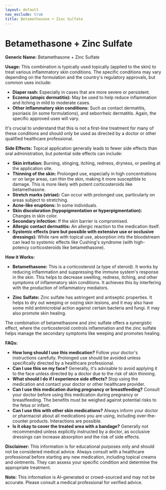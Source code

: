 ```yaml
---
layout: default
nav_exclude: true
title: Betamethasone + Zinc Sulfate
---
```


# Betamethasone + Zinc Sulfate

**Generic Name:** Betamethasone + Zinc Sulfate

**Usage:** This combination is typically used topically (applied to the skin) to treat various inflammatory skin conditions.  The specific conditions may vary depending on the formulation and the country's regulatory approvals, but common uses include:

* **Diaper rash:**  Especially in cases that are more severe or persistent.
* **Eczema (atopic dermatitis):**  May be used to help reduce inflammation and itching in mild to moderate cases.
* **Other inflammatory skin conditions:**  Such as contact dermatitis, psoriasis (in some formulations), and seborrheic dermatitis.  Again, the specific approved uses will vary.

It's crucial to understand that this is not a first-line treatment for many of these conditions and should only be used as directed by a doctor or other qualified healthcare professional.


**Side Effects:**  Topical application generally leads to fewer side effects than oral administration, but potential side effects can include:

* **Skin irritation:** Burning, stinging, itching, redness, dryness, or peeling at the application site.
* **Thinning of the skin:**  Prolonged use, especially in high concentrations or on large areas, can thin the skin, making it more susceptible to damage.  This is more likely with potent corticosteroids like betamethasone.
* **Stretch marks (striae):**  Can occur with prolonged use, particularly on areas subject to stretching.
* **Acne-like eruptions:**  In some individuals.
* **Skin discoloration (hypopigmentation or hyperpigmentation):**  Changes in skin color.
* **Secondary infection:**  If the skin barrier is compromised.
* **Allergic contact dermatitis:**  An allergic reaction to the medication itself.
* **Systemic effects (rare but possible with extensive use or occlusive dressings):**  While rare with topical use, absorption into the bloodstream can lead to systemic effects like Cushing's syndrome (with high-potency corticosteroids like betamethasone).


**How it Works:**

* **Betamethasone:** This is a corticosteroid (a type of steroid). It works by reducing inflammation and suppressing the immune system's response in the skin. This helps to decrease swelling, redness, itching, and other symptoms of inflammatory skin conditions.  It achieves this by interfering with the production of inflammatory mediators.

* **Zinc Sulfate:** Zinc sulfate has astringent and antiseptic properties. It helps to dry out weeping or oozing skin lesions, and it may also have some mild antimicrobial action against certain bacteria and fungi.  It may also promote skin healing.

The combination of betamethasone and zinc sulfate offers a synergistic effect, where the corticosteroid controls inflammation and the zinc sulfate helps manage the secondary symptoms like weeping and promotes healing.

**FAQs:**

* **How long should I use this medication?**  Follow your doctor's instructions carefully.  Prolonged use should be avoided unless specifically directed by a healthcare professional.
* **Can I use this on my face?** Generally, it's advisable to avoid applying it to the face unless directed by a doctor due to the risk of skin thinning.
* **What should I do if I experience side effects?** Stop using the medication and contact your doctor or other healthcare provider.
* **Can I use this medication during pregnancy or breastfeeding?** Consult your doctor before using this medication during pregnancy or breastfeeding.  The benefits must be weighed against potential risks to the fetus or infant.
* **Can I use this with other skin medications?**  Always inform your doctor or pharmacist about all medications you are using, including over-the-counter products. Interactions are possible.
* **Is it okay to cover the treated area with a bandage?**  Generally not recommended unless explicitly instructed by a doctor, as occlusive dressings can increase absorption and the risk of side effects.


**Disclaimer:** This information is for educational purposes only and should not be considered medical advice. Always consult with a healthcare professional before starting any new medication, including topical creams and ointments.  They can assess your specific condition and determine the appropriate treatment.


**Note:** This information is AI-generated or crowd-sourced and may not be accurate. Please consult a medical professional for verified advice.